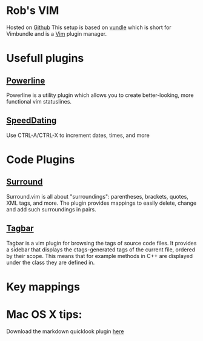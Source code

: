 Rob's  VIM
==========

Hosted on [Github](https://github.com/toland/qlmarkdown)
This setup is based on [vundle](https://github.com/gmarik/vundle.git) which is short for Vimbundle and is a [Vim](http://vim.org) plugin manager.


Usefull plugins
================

[Powerline](https://github.com/Lokaltog/vim-powerline.git)
----------------------------------------------------------
Powerline is a utility plugin which allows you to create better-looking, more functional vim statuslines.

[SpeedDating](https://github.com/tpope/vim-speeddating.git)
-----------------------------------------------------------
Use CTRL-A/CTRL-X to increment dates, times, and more

Code Plugins
============

[Surround](https://github.com/tpope/vim-surround.git)
-----------------------------------------------------
Surround.vim is all about "surroundings": parentheses, brackets, quotes, XML tags, and more.
The plugin provides mappings to easily delete, change and add such surroundings in pairs.

[Tagbar](https://github.com/majutsushi/tagbar.git)
--------------------------------------------------
Tagbar is a vim plugin for browsing the tags of source code files. It provides
a sidebar that displays the ctags-generated tags of the current file, ordered
by their scope. This means that for example methods in C++ are displayed under
the class they are defined in.



Key mappings
============


Mac OS X tips:
==============

Download the markdown quicklook plugin [here](git://github.com/toland/qlmarkdown.git)
